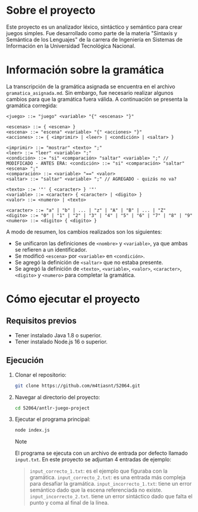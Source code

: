 # Sobre el proyecto

Este proyecto es un analizador léxico, sintáctico y semántico para crear juegos simples. Fue desarrollado como parte de la materia "Sintaxis y Semántica de los Lenguajes" de la carrera de Ingeniería en Sistemas de Información en la Universidad Tecnológica Nacional.

# Información sobre la gramática

La transcripción de la gramática asignada se encuentra en el archivo `gramatica_asignada.md`. Sin embargo, fue necesario realizar algunos cambios para que la gramática fuera válida. A continuación se presenta la gramática corregida:

```
<juego> ::= "juego" <variable> "{" <escenas> "}"

<escenas> ::= { <escena> }
<escena> ::= "escena" <variable> "{" <acciones> "}"
<acciones> ::= { <imprimir> | <leer> | <condición> | <saltar> }

<imprimir> ::= "mostrar" <texto> ";"
<leer> ::= "leer" <variable> ";"
<condición> ::= "si" <comparación> "saltar" <variable> ";" // MODIFICADO - ANTES ERA: <condición> ::= "si" <comparación> "saltar" <escena> ";"
<comparación> ::= <variable> "==" <valor>
<saltar> ::= "saltar" <variable> ";" // AGREGADO - quizás no va?

<texto> ::= '"' { <caracter> } '"' 
<variable> ::= <caracter> { <caracter> | <digito> } 
<valor> ::= <numero> | <texto>

<caracter> ::= "a" | "b" | ... | "z" | "A" | "B" | ... | "Z"
<digito> ::= "0" | "1" | "2" | "3" | "4" | "5" | "6" | "7" | "8" | "9"
<numero> ::= <digito> { <digito> }

```

A modo de resumen, los cambios realizados son los siguientes:
- Se unificaron las definiciones de `<nombre>` y `<variable>`, ya que ambas se refieren a un identificador.
- Se modificó `<escena>` por `<variable>` en `<condición>`. 
- Se agregó la definición de `<saltar>` que no estaba presente.
- Se agregó la definición de `<texto>`, `<variable>`, `<valor>`, `<caracter>`, `<digito>` y `<numero>` para completar la gramática.

# Cómo ejecutar el proyecto

## Requisitos previos

- Tener instalado Java 1.8 o superior.
- Tener instalado Node.js 16 o superior.

## Ejecución

1. Clonar el repositorio:
   ```bash
   git clone https://github.com/m4tiasnt/52064.git
   ```
2. Navegar al directorio del proyecto:
   ```bash
   cd 52064/antlr-juego-project
    ```
3. Ejecutar el programa principal:
   ```bash
   node index.js
   ```
   > [!NOTE]
   > El programa se ejecuta con un archivo de entrada por defecto llamado `input.txt`. En este proyecto se adjuntan 4 entradas de ejemplo: 
   
   > `input_correcto_1.txt`: es el ejemplo que figuraba con la gramática.
   > `input_correcto_2.txt`: es una entrada más compleja para desafiar la gramática.
   > `input_incorrecto_1.txt`: tiene un error semántico dado que la escena referenciada no existe. 
   > `input_incorrecto_2.txt`. tiene un error sintáctico dado que falta el punto y coma al final de la línea.
